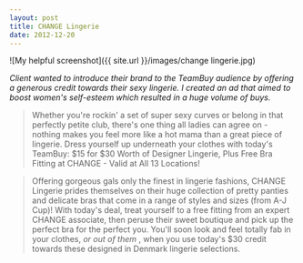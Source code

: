 ```yaml
---
layout: post
title: CHANGE Lingerie 
date: 2012-12-20
---
```


![My helpful screenshot]({{ site.url }}/images/change lingerie.jpg)

*Client wanted to introduce their brand to the TeamBuy audience by offering a generous credit towards their sexy lingerie. I created an ad that aimed to boost women's self-esteem which resulted in a huge volume of buys.*

> Whether you're rockin' a set of super sexy curves or belong in that perfectly petite club, there's one thing all ladies can agree on - nothing makes you feel more like a hot mama than a great piece of lingerie. Dress yourself up underneath your clothes with today's TeamBuy: $15 for $30 Worth of Designer Lingerie, Plus Free Bra Fitting at CHANGE - Valid at All 13 Locations!

> Offering gorgeous gals only the finest in lingerie fashions, CHANGE Lingerie prides themselves on their huge collection of pretty panties and delicate bras that come in a range of styles and sizes (from A-J Cup)! With today's deal, treat yourself to a free fitting from an expert CHANGE associate, then peruse their sweet boutique and pick up the perfect bra for the perfect you. You'll soon look and feel totally fab in your clothes, <i>or out of them</i> , when you use today's $30 credit towards these designed in Denmark lingerie selections.  
